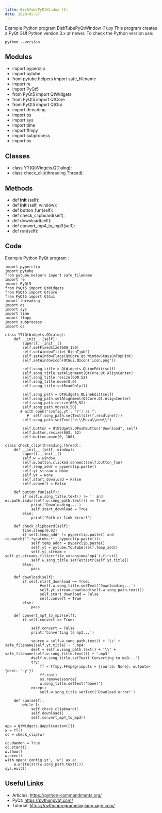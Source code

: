 ```yaml
---
title: BishTubePyQtWindow (1)
date: 2020-05-07
---
```

Example Python program BishTubePyQtWindow (1).py
This program creates a PyQt GUI
Python version 3.x or newer.
To check the Python version use:

    python --version

## Modules

* import pyperclip
* import pytube
* from pytube.helpers import safe_filename
* import re
* import PyQt5
* from PyQt5 import QtWidgets
* from PyQt5 import QtCore
* from PyQt5 import QtGui
* import threading
* import os
* import sys
* import time
* import ffmpy
* import subprocess
* import os

## Classes

* class YT(QtWidgets.QDialog):
* class check_clip(threading.Thread):

## Methods

* def __init__ (self):
* def __init__ (self, window):
* def button_fun(self):
* def check_clipboard(self):
* def download(self):
* def convert_mp4_to_mp3(self):
* def run(self):

## Code

Example Python PyQt program :

    import pyperclip
    import pytube
    from pytube.helpers import safe_filename
    import re
    import PyQt5
    from PyQt5 import QtWidgets
    from PyQt5 import QtCore
    from PyQt5 import QtGui
    import threading
    import os
    import sys
    import time
    import ffmpy
    import subprocess
    import os
    
    class YT(QtWidgets.QDialog):
        def __init__ (self):
            super().__init__()
            self.setFixedSize(600,150)
            self.setWindowTitle('BishTjub')
            self.setWindowFlags(QtCore.Qt.WindowStaysOnTopHint)
            self.setWindowIcon(QtGui.QIcon('icon.png'))
    
            self.song_title = QtWidgets.QLineEdit(self)
            self.song_title.setAlignment(QtCore.Qt.AlignCenter)
            self.song_title.resize(600,52)
            self.song_title.move(0,0)
            self.song_title.setReadOnly(1)
    
            self.song_path = QtWidgets.QLineEdit(self)
            self.song_path.setAlignment(QtCore.Qt.AlignCenter)
            self.song_path.resize(600,52)
            self.song_path.move(0,50)
           # with open('config.yt', 'r') as f:
              #  self.song_path.setText(str(f.readline()))
            self.song_path.setText("e:\\Muza\\new\\")
            
            self.button = QtWidgets.QPushButton("Download", self)
            self.button.resize(602, 52)
            self.button.move(0, 100)
    
    class check_clip(threading.Thread):
        def __init__ (self, window):
            super().__init__()
            self.w = window
            self.w.button.clicked.connect(self.button_fun)
            self.temp_addr = pyperclip.paste()
            self.yt_stream = None
            self.yt = None
            self.start_download = False
            self.convert = False
    
        def button_fun(self):
            if self.w.song_title.text() != '' and os.path.isdir(self.w.song_path.text()) == True:
                print('Downloading...')
                self.start_download = True
            else:
                print('Path or link error!')
    
        def check_clipboard(self):
            time.sleep(0.02)
            if self.temp_addr != pyperclip.paste() and re.match('^.*youtube.*', pyperclip.paste()):
                self.temp_addr = pyperclip.paste()
                self.yt = pytube.YouTube(self.temp_addr)
                self.yt_stream = self.yt.streams.filter(file_extension='mp4').first()
                self.w.song_title.setText(str(self.yt.title))
            else:
                pass
    
        def download(self):
            if self.start_download == True:
                    #self.w.song_title.setText('Downloading...')
                    self.yt_stream.download(self.w.song_path.text())
                    self.start_download = False
                    self.convert = True
            else:
                pass
    
        def convert_mp4_to_mp3(self):
            if self.convert == True:
    
                self.convert = False
                print('Converting to mp3...')
    
                source = self.w.song_path.text() + '\\' + safe_filename(self.yt.title) + '.mp4'
                dest = self.w.song_path.text() + '\\' + safe_filename(self.w.song_title.text()) + '.mp3'
                #self.w.song_title.setText('Converting to mp3...')
                try:
                    ff = ffmpy.FFmpeg(inputs = {source: None}, outputs={dest: '-y'})
                    ff.run()
                    os.remove(source)
                    w.song_title.setText('Done!')
                except:
                    self.w.song_title.setText('Download error!')
    
        def run(self):
            while 1:
                self.check_clipboard()
                self.download()
                self.convert_mp4_to_mp3()
    
    app = QtWidgets.QApplication([])
    w = YT()
    cc = check_clip(w)
    
    cc.daemon = True
    cc.start()
    w.show()
    w.exec()
    with open('config.yt', 'w') as a:
        a.write(str(w.song_path.text()))
    sys.exit()
    
    
            
    

## Useful Links

- Articles: https://python-commandments.org/
- PyQt: https://pythonpyqt.com/
- Tutorial: https://pythonprogramminglanguage.com/
